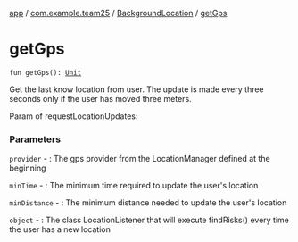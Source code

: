 [app](../../index.md) / [com.example.team25](../index.md) / [BackgroundLocation](index.md) / [getGps](./get-gps.md)

# getGps

`fun getGps(): `[`Unit`](https://kotlinlang.org/api/latest/jvm/stdlib/kotlin/-unit/index.html)

Get the last know location from user.
The update is made every three seconds only if the user has moved three meters.

Param of requestLocationUpdates:

### Parameters

`provider` - : The gps provider from the LocationManager defined at the beginning

`minTime` - : The minimum time required to update the user's location

`minDistance` - : The minimum distance needed to update the user's location

`object` - : The class LocationListener that will execute findRisks() every time the user
has a new location